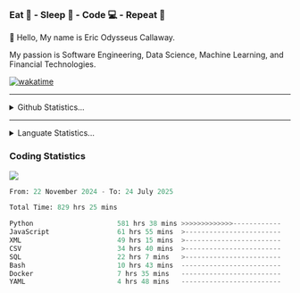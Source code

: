<h3>Eat 🍴 - Sleep 🛌 - Code 💻 - Repeat 🔁</h3>

👋 Hello, My name is Eric Odysseus Callaway.

My passion is Software Engineering, Data Science, Machine Learning, and Financial Technologies.

[![wakatime](https://wakatime.com/badge/user/6717695f-6a13-47e3-aa16-c813e12c0985.svg)](https://wakatime.com/@6717695f-6a13-47e3-aa16-c813e12c0985)
<hr>
<details>
  <summary>
    Github Statistics...
  </summary>
    <p align="center">
      <img src="https://github-readme-stats.vercel.app/api?username=EricCallaway&show_icons=true"/>
    </p>
</details>
</hr>

<hr>
<details>
  <summary>
    Languate Statistics...
  </summary>
    <p align="center">
      <img src="https://wakatime.com/share/@Odysseus/6fc7c863-6fba-4e57-a6af-ed1f2fa8d560.svg"/>
    </p>
</details>
</hr>


<h3>Coding Statistics</h3>
<img src="https://wakatime.com/share/@Odysseus/5e02c832-9cc5-49a3-8f4c-bd2647d78fca.svg"/>
<!--START_SECTION:waka-->

```python
From: 22 November 2024 - To: 24 July 2025

Total Time: 829 hrs 25 mins

Python                     581 hrs 38 mins >>>>>>>>>>>>>------------   52.81 %
JavaScript                 61 hrs 55 mins  >------------------------   05.62 %
XML                        49 hrs 15 mins  >------------------------   04.47 %
CSV                        34 hrs 40 mins  >------------------------   03.15 %
SQL                        22 hrs 7 mins   >------------------------   02.01 %
Bash                       10 hrs 43 mins  -------------------------   00.97 %
Docker                     7 hrs 35 mins   -------------------------   00.69 %
YAML                       4 hrs 48 mins   -------------------------   00.44 %
```

<!--END_SECTION:waka-->
